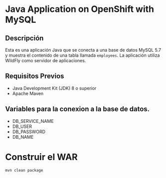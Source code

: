 # Java Application on OpenShift with MySQL

## Descripción

Esta es una aplicación Java que se conecta a una base de datos MySQL 5.7 y muestra el contenido de una tabla llamada `employees`. La aplicación utiliza WildFly como servidor de aplicaciones.

## Requisitos Previos

- Java Development Kit (JDK) 8 o superior
- Apache Maven

## Variables para la conexion a la base de datos.

- DB_SERVICE_NAME
- DB_USER
- DB_PASSWORD
- DB_NAME

# Construir el WAR

```bash
mvn clean package
